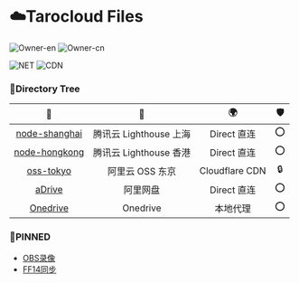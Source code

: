 # ☁️Tarocloud Files

![Owner-en](https://img.shields.io/badge/Owner-Aurorataro-brightgreen)
![Owner-cn](https://img.shields.io/badge/same_as-流云心Aurora-brightgreen)

![NET](https://img.shields.io/badge/Host_by-tarocloud.net-orange)
![CDN](https://img.shields.io/badge/CDN-Cloudflare-orange)

### 🌲Directory Tree

📂 | 💾 | 🌍 | 🛡️
:-: | :-: | :-: | :-: 
[node-shanghai](/node-shanghai) | 腾讯云 Lighthouse 上海 | Direct 直连 | ⭕
[node-hongkong](/node-hongkong) | 腾讯云 Lighthouse 香港 | Direct 直连 | ⭕
[oss-tokyo](/node-tokyo)| 阿里云 OSS 东京 | Cloudflare CDN | 🔒
[aDrive](/aDrive) | 阿里网盘 | Direct 直连 | ⭕
[Onedrive](/Onedrive) | Onedrive | 本地代理 | ⭕

### 📌PINNED
- [OBS录像](/Onedrive/TaroNAS/OBS)
- [FF14同步](/Onedrive/Personal/Sync/FinalFantansy)